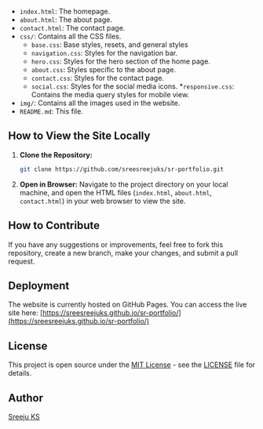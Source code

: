 
*   `index.html`: The homepage.
*   `about.html`: The about page.
*   `contact.html`: The contact page.
*   `css/`: Contains all the CSS files.
     *  `base.css`: Base styles, resets, and general styles
     * `navigation.css`: Styles for the navigation bar.
     *  `hero.css`: Styles for the hero section of the home page.
      *  `about.css`: Styles specific to the about page.
       * `contact.css`: Styles for the contact page.
       * `social.css`: Styles for the social media icons.
        *`responsive.css`: Contains the media query styles for mobile view.
*   `img/`: Contains all the images used in the website.
*   `README.md`: This file.

## How to View the Site Locally

1.  **Clone the Repository:**
    ```bash
    git clone https://github.com/sreesreejuks/sr-portfolio.git
    ```

2.  **Open in Browser:**
    Navigate to the project directory on your local machine, and open the HTML files (`index.html`, `about.html`, `contact.html`) in your web browser to view the site.

## How to Contribute

If you have any suggestions or improvements, feel free to fork this repository, create a new branch, make your changes, and submit a pull request.

## Deployment

The website is currently hosted on GitHub Pages. You can access the live site here: [https://sreesreejuks.github.io/sr-portfolio/](https://sreesreejuks.github.io/sr-portfolio/)

## License

This project is open source under the [MIT License](https://opensource.org/licenses/MIT) - see the [LICENSE](LICENSE) file for details.

## Author

[Sreeju KS](https://github.com/sreesreejuks)